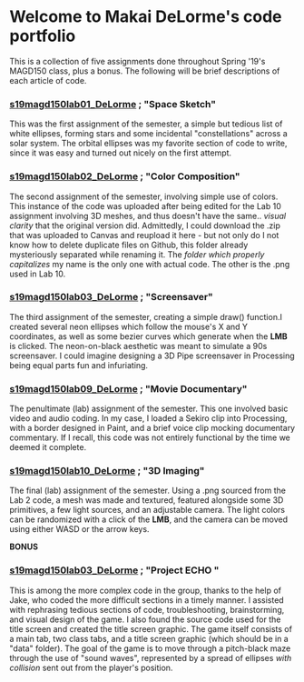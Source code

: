 # Welcome to Makai DeLorme's code portfolio
This is a collection of five assignments done throughout Spring '19's MAGD150 class, plus a bonus. The following will be brief descriptions of each article of code.

### [s19magd150lab01_DeLorme](https://github.com/SqueegeeMcGee/MAGD150-Projects/tree/gh-pages/s19magd150lab01_DeLorme) ; "Space Sketch"
  This was the first assignment of the semester, a simple but tedious list of white ellipses, forming stars and some incidental "constellations" across a solar system. The orbital ellipses was my favorite section of code to write, since it was easy and turned out nicely on the first attempt.

### [s19magd150lab02_DeLorme](https://github.com/SqueegeeMcGee/MAGD150-Projects/tree/gh-pages/s19magd150lab02_DeLorme) ; "Color Composition"
  The second assignment of the semester, involving simple use of colors. This instance of the code was uploaded after being edited for the Lab 10 assignment involving 3D meshes, and thus doesn't have the same.. _visual clarity_ that the original version did. 
  Admittedly, I could download the .zip that was uploaded to Canvas and reupload it here - but not only do I not know how to delete duplicate files on Github, this folder already mysteriously separated while renaming it. The _folder which properly capitalizes_ my name is the only one with actual code. The other is the .png used in Lab 10.

### [s19magd150lab03_DeLorme](https://github.com/SqueegeeMcGee/MAGD150-Projects/tree/gh-pages/s19magd150lab03_DeLorme) ; "Screensaver"
  The third assignment of the semester, creating a simple draw() function.I created several neon ellipses which follow the mouse's X and Y coordinates, as well as some bezier curves which generate when the **LMB** is clicked. The neon-on-black aesthetic was meant to simulate a 90s screensaver. I could imagine designing a 3D Pipe screensaver in Processing being equal parts fun and infuriating.
  
### [s19magd150lab09_DeLorme](https://github.com/SqueegeeMcGee/MAGD150-Projects/tree/gh-pages/s19magd150lab09_DeLorme) ; "Movie Documentary"
  The penultimate (lab) assignment of the semester. This one involved basic video and audio coding. In my case, I loaded a Sekiro clip into Processing, with a border designed in Paint, and a brief voice clip mocking documentary commentary. If I recall, this code was not entirely functional by the time we deemed it complete.
  
### [s19magd150lab10_DeLorme](https://github.com/SqueegeeMcGee/MAGD150-Projects/tree/gh-pages/s19magd150lab10_DeLorme) ; "3D Imaging"
  The final (lab) assignment of the semester. Using a .png sourced from the Lab 2 code, a mesh was made and textured, featured alongside some 3D primitives, a few light sources, and an adjustable camera. The light colors can be randomized with a click of the **LMB**, and the camera can be moved using either WASD or the arrow keys.
  
  **BONUS**
### [s19magd150lab03_DeLorme](https://github.com/SqueegeeMcGee/MAGD150-Projects/tree/gh-pages/s19magd150processEcho_HallDeLorme) ; "Project ECHO "
  This is among the more complex code in the group, thanks to the help of Jake, who coded the more difficult sections in a timely manner. I assisted with rephrasing tedious sections of code, troubleshooting, brainstorming, and visual design of the game. I also found the source code used for the title screen and created the title screen graphic. The game itself consists of a main tab, two class tabs, and a title screen graphic (which should be in a "data" folder). The goal of the game is to move through a pitch-black maze through the use of "sound waves", represented by a spread of ellipses _with collision_ sent out from the player's position.
